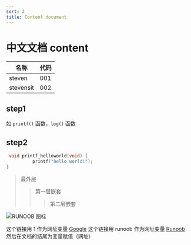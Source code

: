```yaml
---
sort: 2
title: Content document
---
```


# 中文文档 content

 | 名称       | 代码        |
 |------      |------       |
 | steven    | 001         |
 | stevensit    | 002         |


## step1

  如 ``printf()`` 函数，``log()`` 函数


## step2

```c
 void printf_helloworld(void) {
          printf("hello world!");
}
```
> 最外层
> > 第一层嵌套
> > > 第二层嵌套

![RUNOOB 图标](http://static.runoob.com/images/runoob-logo.png)

这个链接用 1 作为网址变量 [Google][1]
这个链接用 runoob 作为网址变量 [Runoob][runoob]
然后在文档的结尾为变量赋值（网址）

  [1]: http://www.google.com/
  [runoob]: http://www.runoob.com/



